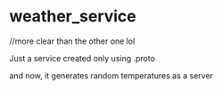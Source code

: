 # weather_service

//more clear than the other one lol

Just a service created only using .proto

and now, it generates random temperatures as a server